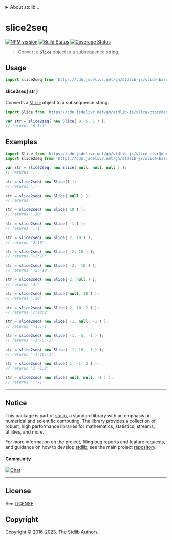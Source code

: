 <!--

@license Apache-2.0

Copyright (c) 2023 The Stdlib Authors.

Licensed under the Apache License, Version 2.0 (the "License");
you may not use this file except in compliance with the License.
You may obtain a copy of the License at

   http://www.apache.org/licenses/LICENSE-2.0

Unless required by applicable law or agreed to in writing, software
distributed under the License is distributed on an "AS IS" BASIS,
WITHOUT WARRANTIES OR CONDITIONS OF ANY KIND, either express or implied.
See the License for the specific language governing permissions and
limitations under the License.

-->


<details>
  <summary>
    About stdlib...
  </summary>
  <p>We believe in a future in which the web is a preferred environment for numerical computation. To help realize this future, we've built stdlib. stdlib is a standard library, with an emphasis on numerical and scientific computation, written in JavaScript (and C) for execution in browsers and in Node.js.</p>
  <p>The library is fully decomposable, being architected in such a way that you can swap out and mix and match APIs and functionality to cater to your exact preferences and use cases.</p>
  <p>When you use stdlib, you can be absolutely certain that you are using the most thorough, rigorous, well-written, studied, documented, tested, measured, and high-quality code out there.</p>
  <p>To join us in bringing numerical computing to the web, get started by checking us out on <a href="https://github.com/stdlib-js/stdlib">GitHub</a>, and please consider <a href="https://opencollective.com/stdlib">financially supporting stdlib</a>. We greatly appreciate your continued support!</p>
</details>

# slice2seq

[![NPM version][npm-image]][npm-url] [![Build Status][test-image]][test-url] [![Coverage Status][coverage-image]][coverage-url] <!-- [![dependencies][dependencies-image]][dependencies-url] -->

> Convert a [`Slice`][@stdlib/slice/ctor] object to a subsequence string.

<!-- Section to include introductory text. Make sure to keep an empty line after the intro `section` element and another before the `/section` close. -->

<section class="intro">

</section>

<!-- /.intro -->

<!-- Package usage documentation. -->



<section class="usage">

## Usage

```javascript
import slice2seq from 'https://cdn.jsdelivr.net/gh/stdlib-js/slice-base-slice2seq@v0.1.0-deno/mod.js';
```

<a name="main"></a>

#### slice2seq( str )

Converts a [`Slice`][@stdlib/slice/ctor] object to a subsequence string.

```javascript
import Slice from 'https://cdn.jsdelivr.net/gh/stdlib-js/slice-ctor@deno/mod.js';

var str = slice2seq( new Slice( 0, 5, 1 ) );
// returns '0:5:1'
```

</section>

<!-- /.usage -->

<!-- Package usage notes. Make sure to keep an empty line after the `section` element and another before the `/section` close. -->

<section class="notes">

</section>

<!-- /.notes -->

<!-- Package usage examples. -->

<section class="examples">

## Examples

<!-- eslint no-undef: "error" -->

```javascript
import Slice from 'https://cdn.jsdelivr.net/gh/stdlib-js/slice-ctor@deno/mod.js';
import slice2seq from 'https://cdn.jsdelivr.net/gh/stdlib-js/slice-base-slice2seq@v0.1.0-deno/mod.js';

var str = slice2seq( new Slice( null, null, null ) );
// returns ':'

str = slice2seq( new Slice() );
// returns ':'

str = slice2seq( new Slice( null ) );
// returns ':'

str = slice2seq( new Slice( 10 ) );
// returns ':10'

str = slice2seq( new Slice( -1 ) );
// returns ':-1'

str = slice2seq( new Slice( 2, 10 ) );
// returns '2:10'

str = slice2seq( new Slice( -2, 10 ) );
// returns '-2:10'

str = slice2seq( new Slice( -2, -10 ) );
// returns '-2:-10'

str = slice2seq( new Slice( 2, null ) );
// returns '2:'

str = slice2seq( new Slice( null, 10 ) );
// returns ':10'

str = slice2seq( new Slice( 2, 10, 2 ) );
// returns '2:10:2'

str = slice2seq( new Slice( -1, null, -1 ) );
// returns '-1::-1'

str = slice2seq( new Slice( -1, -5, -1 ) );
// returns '-1:-5:-1'

str = slice2seq( new Slice( -1, 10, -1 ) );
// returns '-1:10:-1'

str = slice2seq( new Slice( 1, -1, 2 ) );
// returns '1:-1:2'

str = slice2seq( new Slice( null, null, -1 ) );
// returns '::-1'
```

</section>

<!-- /.examples -->

<!-- Section to include cited references. If references are included, add a horizontal rule *before* the section. Make sure to keep an empty line after the `section` element and another before the `/section` close. -->

<section class="references">

</section>

<!-- /.references -->

<!-- Section for related `stdlib` packages. Do not manually edit this section, as it is automatically populated. -->

<section class="related">

</section>

<!-- /.related -->

<!-- Section for all links. Make sure to keep an empty line after the `section` element and another before the `/section` close. -->


<section class="main-repo" >

* * *

## Notice

This package is part of [stdlib][stdlib], a standard library with an emphasis on numerical and scientific computing. The library provides a collection of robust, high performance libraries for mathematics, statistics, streams, utilities, and more.

For more information on the project, filing bug reports and feature requests, and guidance on how to develop [stdlib][stdlib], see the main project [repository][stdlib].

#### Community

[![Chat][chat-image]][chat-url]

---

## License

See [LICENSE][stdlib-license].


## Copyright

Copyright &copy; 2016-2023. The Stdlib [Authors][stdlib-authors].

</section>

<!-- /.stdlib -->

<!-- Section for all links. Make sure to keep an empty line after the `section` element and another before the `/section` close. -->

<section class="links">

[npm-image]: http://img.shields.io/npm/v/@stdlib/slice-base-slice2seq.svg
[npm-url]: https://npmjs.org/package/@stdlib/slice-base-slice2seq

[test-image]: https://github.com/stdlib-js/slice-base-slice2seq/actions/workflows/test.yml/badge.svg?branch=v0.1.0
[test-url]: https://github.com/stdlib-js/slice-base-slice2seq/actions/workflows/test.yml?query=branch:v0.1.0

[coverage-image]: https://img.shields.io/codecov/c/github/stdlib-js/slice-base-slice2seq/main.svg
[coverage-url]: https://codecov.io/github/stdlib-js/slice-base-slice2seq?branch=main

<!--

[dependencies-image]: https://img.shields.io/david/stdlib-js/slice-base-slice2seq.svg
[dependencies-url]: https://david-dm.org/stdlib-js/slice-base-slice2seq/main

-->

[chat-image]: https://img.shields.io/gitter/room/stdlib-js/stdlib.svg
[chat-url]: https://app.gitter.im/#/room/#stdlib-js_stdlib:gitter.im

[stdlib]: https://github.com/stdlib-js/stdlib

[stdlib-authors]: https://github.com/stdlib-js/stdlib/graphs/contributors

[umd]: https://github.com/umdjs/umd
[es-module]: https://developer.mozilla.org/en-US/docs/Web/JavaScript/Guide/Modules

[deno-url]: https://github.com/stdlib-js/slice-base-slice2seq/tree/deno
[umd-url]: https://github.com/stdlib-js/slice-base-slice2seq/tree/umd
[esm-url]: https://github.com/stdlib-js/slice-base-slice2seq/tree/esm
[branches-url]: https://github.com/stdlib-js/slice-base-slice2seq/blob/main/branches.md

[stdlib-license]: https://raw.githubusercontent.com/stdlib-js/slice-base-slice2seq/main/LICENSE

[@stdlib/slice/ctor]: https://github.com/stdlib-js/slice-ctor/tree/deno

</section>

<!-- /.links -->
